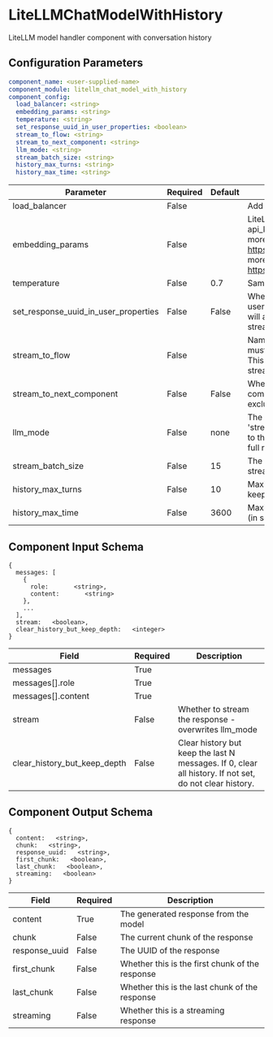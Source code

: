 # LiteLLMChatModelWithHistory

LiteLLM model handler component with conversation history

## Configuration Parameters

```yaml
component_name: <user-supplied-name>
component_module: litellm_chat_model_with_history
component_config:
  load_balancer: <string>
  embedding_params: <string>
  temperature: <string>
  set_response_uuid_in_user_properties: <boolean>
  stream_to_flow: <string>
  stream_to_next_component: <string>
  llm_mode: <string>
  stream_batch_size: <string>
  history_max_turns: <string>
  history_max_time: <string>
```

| Parameter | Required | Default | Description |
| --- | --- | --- | --- |
| load_balancer | False |  | Add a list of models to load balancer. |
| embedding_params | False |  | LiteLLM model parameters. The model, api_key and base_url are mandatory.find more models at https://docs.litellm.ai/docs/providersfind more parameters at https://docs.litellm.ai/docs/completion/input |
| temperature | False | 0.7 | Sampling temperature to use |
| set_response_uuid_in_user_properties | False | False | Whether to set the response_uuid in the user_properties of the input_message. This will allow other components to correlate streaming chunks with the full response. |
| stream_to_flow | False |  | Name the flow to stream the output to - this must be configured for llm_mode='stream'. This is mutually exclusive with stream_to_next_component. |
| stream_to_next_component | False | False | Whether to stream the output to the next component in the flow. This is mutually exclusive with stream_to_flow. |
| llm_mode | False | none | The mode for streaming results: 'none' or 'stream'. 'stream' will just stream the results to the named flow. 'none' will wait for the full response. |
| stream_batch_size | False | 15 | The minimum number of words in a single streaming result. Default: 15. |
| history_max_turns | False | 10 | Maximum number of conversation turns to keep in history |
| history_max_time | False | 3600 | Maximum time to keep conversation history (in seconds) |


## Component Input Schema

```
{
  messages: [
    {
      role:       <string>,
      content:       <string>
    },
    ...
  ],
  stream:   <boolean>,
  clear_history_but_keep_depth:   <integer>
}
```
| Field | Required | Description |
| --- | --- | --- |
| messages | True |  |
| messages[].role | True |  |
| messages[].content | True |  |
| stream | False | Whether to stream the response - overwrites llm_mode |
| clear_history_but_keep_depth | False | Clear history but keep the last N messages. If 0, clear all history. If not set, do not clear history. |


## Component Output Schema

```
{
  content:   <string>,
  chunk:   <string>,
  response_uuid:   <string>,
  first_chunk:   <boolean>,
  last_chunk:   <boolean>,
  streaming:   <boolean>
}
```
| Field | Required | Description |
| --- | --- | --- |
| content | True | The generated response from the model |
| chunk | False | The current chunk of the response |
| response_uuid | False | The UUID of the response |
| first_chunk | False | Whether this is the first chunk of the response |
| last_chunk | False | Whether this is the last chunk of the response |
| streaming | False | Whether this is a streaming response |
